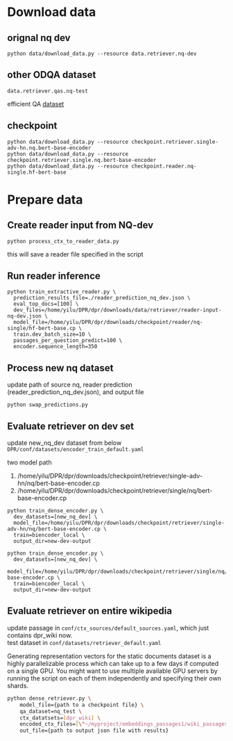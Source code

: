 # Download data
## orignal nq dev
```shell
python data/download_data.py --resource data.retriever.nq-dev
```

## other ODQA dataset
```shell
data.retriever.qas.nq-test
```

efficient QA [dataset](https://github.com/google-research-datasets/natural-questions/blob/master/nq_open/NQ-open.efficientqa.test.1.1.jsonl)

## checkpoint
```shell
python data/download_data.py --resource checkpoint.retriever.single-adv-hn.nq.bert-base-encoder
python data/download_data.py --resource checkpoint.retriever.single.nq.bert-base-encoder
python data/download_data.py --resource checkpoint.reader.nq-single.hf-bert-base
```

# Prepare data

## Create reader input from NQ-dev

```
python process_ctx_to_reader_data.py
```
this will save a reader file specified in the script

## Run reader inference

```
python train_extractive_reader.py \
  prediction_results_file=./reader_prediction_nq_dev.json \
  eval_top_docs=[100] \
  dev_files=/home/yilu/DPR/dpr/downloads/data/retriever/reader-input-nq-dev.json \
  model_file=/home/yilu/DPR/dpr/downloads/checkpoint/reader/nq-single/hf-bert-base.cp \
  train.dev_batch_size=10 \
  passages_per_question_predict=100 \
  encoder.sequence_length=350
  ```

## Process new nq dataset
update path of source nq, reader prediction (reader_prediction_nq_dev.json), and output file
```
python swap_predictions.py
```

## Evaluate retriever on dev set
update new_nq_dev dataset from below
`DPR/conf/datasets/encoder_train_default.yaml`

two model path
1. /home/yilu/DPR/dpr/downloads/checkpoint/retriever/single-adv-hn/nq/bert-base-encoder.cp
2. /home/yilu/DPR/dpr/downloads/checkpoint/retriever/single/nq/bert-base-encoder.cp

```
python train_dense_encoder.py \
  dev_datasets=[new_nq_dev] \
  model_file=/home/yilu/DPR/dpr/downloads/checkpoint/retriever/single-adv-hn/nq/bert-base-encoder.cp \
  train=biencoder_local \
  output_dir=new-dev-output
```

```
python train_dense_encoder.py \
  dev_datasets=[new_nq_dev] \
  model_file=/home/yilu/DPR/dpr/downloads/checkpoint/retriever/single/nq/bert-base-encoder.cp \
  train=biencoder_local \
  output_dir=new-dev-output
```

## Evaluate retriever on entire wikipedia
update passage in `conf/ctx_sources/default_sources.yaml`, which just contains dpr_wiki now.  
test dataset in `conf/datasets/retriever_default.yaml`

Generating representation vectors for the static documents dataset is a highly parallelizable process which can take up to a few days if computed on a single GPU. You might want to use multiple available GPU servers by running the script on each of them independently and specifying their own shards.

```bash
python dense_retriever.py \
	model_file={path to a checkpoint file} \
	qa_dataset=nq_test \
	ctx_datatsets=[dpr_wiki] \
	encoded_ctx_files=[\"~/myproject/embeddings_passages1/wiki_passages_*\",\"~/myproject/embeddings_passages2/wiki_passages_*\"] \
	out_file={path to output json file with results} 
```
